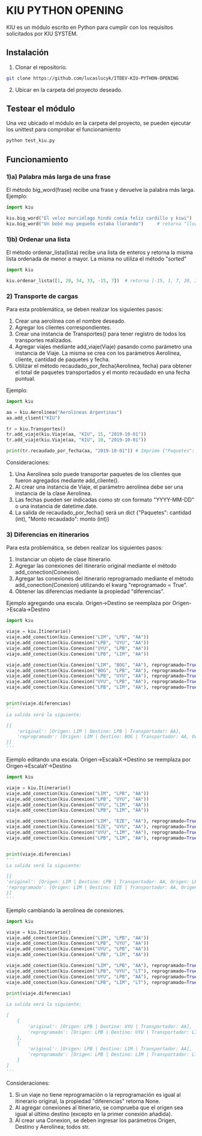 # KIU PYTHON OPENING
KIU es un módulo escrito en Python para cumplir con los requisitos solicitados por KIU SYSTEM.

## Instalación
1. Clonar el repositorio.
```bash
git clone https://github.com/lucaslucyk/ITDEV-KIU-PYTHON-OPENING
```
2. Ubicar en la carpeta del proyecto deseado.

## Testear el módulo
Una vez ubicado el módulo en la carpeta del proyecto, se pueden ejecutar los unittest para comprobar el funcionamiento
```bash
python test_kiu.py
```

## Funcionamiento

### 1)a) Palabra más larga de una frase
El método big_word(frase) recibe una frase y devuelve la palabra más larga. Ejemplo:
```python
import kiu

kiu.big_word("El veloz murciélago hindú comía feliz cardillo y kiwi")   # retorna "murciélago"
kiu.big_word("Un bebé muy pequeño estaba llorando")     # retorna "llorando"
```

### 1)b) Ordenar una lista
El método ordenar_lista(lista) recibe una lista de enteros y retorna la misma lista ordenada de menor a mayor. La misma no utiliza el método "sorted"
```python
import kiu

kiu.ordenar_lista([1, 20, 54, 33, -15, 7])  # retorna [-15, 1, 7, 20, 33, 54]
```

### 2) Transporte de cargas
Para esta problemática, se deben realizar los siguientes pasos:
1. Crear una aerolinea con el nombre deseado.
2. Agregar los clientes correspondientes.
3. Crear una instancia de Transportes() para tener registro de todos los transportes realizados.
4. Agregar viajes mediante add_viaje(Viaje) pasando como parámetro una instancia de Viaje. La misma se crea con los parámetros Aerolínea, cliente, cantidad de paquetes y fecha.
5. Utilizar el método recaudado_por_fecha(Aerolinea, fecha) para obtener el total de paquetes transportados y el monto recaudado en una fecha puntual.

Ejemplo:
```python
import kiu

aa = kiu.Aerolinea("Aerolíneas Argentinas")
aa.add_client("KIU")

tr = kiu.Transportes()
tr.add_viaje(kiu.Viaje(aa, "KIU", 15, "2019-10-01"))
tr.add_viaje(kiu.Viaje(aa, "KIU", 10, "2019-10-01"))

print(tr.recaudado_por_fecha(aa, "2019-10-01")) # Imprime {"Paquetes": 25, "Monto recaudado": 250}
```

Consideraciones:
1. Una Aerolínea solo puede transportar paquetes de los clientes que fueron agregados mediante add_cliente().
2. Al crear una instancia de Viaje, el parámetro aerolínea debe ser una instancia de la clase Aerolinea.
3. Las fechas pueden ser indicadas como str con formato "YYYY-MM-DD" o una instancia de datetime.date.
4. La salida de recaudado_por_fecha() será un dict {"Paquetes": cantidad (int), "Monto recaudado": monto (int)}

### 3) Diferencias en itinerarios
Para esta problemática, se deben realizar los siguientes pasos:
1. Instanciar un objeto de clase Itinerario.
2. Agregar las conexiones del itinerario original mediante el método add_conection(Conexion).
3. Agregar las conexiones del itinerario reprogramado mediante el método add_conection(Conexion) utilizando el kwarg "reprogramado = True".
4. Obtener las diferencias mediante la propiedad "diferencias".

Ejemplo agregando una escala. Origen->Destino se reemplaza por Origen->Escala->Destino
```python
import kiu

viaje = kiu.Itinerario()
viaje.add_conection(kiu.Conexion("LIM", "LPB", "AA"))
viaje.add_conection(kiu.Conexion("LPB", "UYU", "AA"))
viaje.add_conection(kiu.Conexion("UYU", "LPB", "AA"))
viaje.add_conection(kiu.Conexion("LPB", "LIM", "AA"))

viaje.add_conection(kiu.Conexion("LIM", "BOG", "AA"), reprogramado=True)
viaje.add_conection(kiu.Conexion("BOG", "LPB", "AA"), reprogramado=True)
viaje.add_conection(kiu.Conexion("LPB", "UYU", "AA"), reprogramado=True)
viaje.add_conection(kiu.Conexion("UYU", "LPB", "AA"), reprogramado=True)
viaje.add_conection(kiu.Conexion("LPB", "LIM", "AA"), reprogramado=True)


print(viaje.diferencias)
'''
La salida será la siguiente:

[{
    'original': [Origen: LIM | Destino: LPB | Transportador: AA], 
    'reprogramado': [Origen: LIM | Destino: BOG | Transportador: AA, Origen: BOG | Destino: LPB | Transportador: AA]
}]
'''
```

Ejemplo editando una escala. Origen->EscalaX->Destino se reemplaza por Origen->EscalaY->Destino
```python
import kiu

viaje = kiu.Itinerario()
viaje.add_conection(kiu.Conexion("LIM", "LPB", "AA"))
viaje.add_conection(kiu.Conexion("LPB", "UYU", "AA"))
viaje.add_conection(kiu.Conexion("UYU", "LIM", "AA"))
viaje.add_conection(kiu.Conexion("LPB", "LIM", "AA"))

viaje.add_conection(kiu.Conexion("LIM", "EZE", "AA"), reprogramado=True)
viaje.add_conection(kiu.Conexion("EZE", "UYU", "AA"), reprogramado=True)
viaje.add_conection(kiu.Conexion("UYU", "LIM", "AA"), reprogramado=True)
viaje.add_conection(kiu.Conexion("LPB", "LIM", "AA"), reprogramado=True)


print(viaje.diferencias)
'''
La salida será la siguiente:

[{
'original': [Origen: LIM | Destino: LPB | Transportador: AA, Origen: LPB | Destino: UYU | Transportador: AA], 
'reprogramado': [Origen: LIM | Destino: EZE | Transportador: AA, Origen: EZE | Destino: UYU | Transportador: AA]
}]
'''
```

Ejemplo cambiando la aerolínea de conexiones.
```python
import kiu

viaje = kiu.Itinerario()
viaje.add_conection(kiu.Conexion("LIM", "LPB", "AA"))
viaje.add_conection(kiu.Conexion("LPB", "UYU", "AA"))
viaje.add_conection(kiu.Conexion("UYU", "LPB", "AA"))
viaje.add_conection(kiu.Conexion("LPB", "LIM", "AA"))

viaje.add_conection(kiu.Conexion("LIM", "LPB", "AA"), reprogramado=True)   
viaje.add_conection(kiu.Conexion("LPB", "UYU", "LT"), reprogramado=True)    #Se cambia la aerolinea a LATAM
viaje.add_conection(kiu.Conexion("UYU", "LPB", "AA"), reprogramado=True)
viaje.add_conection(kiu.Conexion("LPB", "LIM", "LT"), reprogramado=True)

print(viaje.diferencias)
'''
La salida será la siguiente:

[
    {
        'original': [Origen: LPB | Destino: UYU | Transportador: AA], 
        'reprogramado': [Origen: LPB | Destino: UYU | Transportador: LT]
    }, 
    {
        'original': [Origen: LPB | Destino: LIM | Transportador: AA], 
        'reprogramado': [Origen: LPB | Destino: LIM | Transportador: LT]
    }
]
'''
```

Consideraciones:
1. Si un viaje no tiene reprogramación o la reprogramación es igual al itinerario original, la propiedad "diferencias" retorna None.
2. Al agregar conexiones al itinerario, se comprueba que el origen sea igual al último destino (excepto en la primer conexión añadida).
3. Al crear una Conexion, se deben ingresar los parámetros Origen, Destino y Aerolínea; todos str.